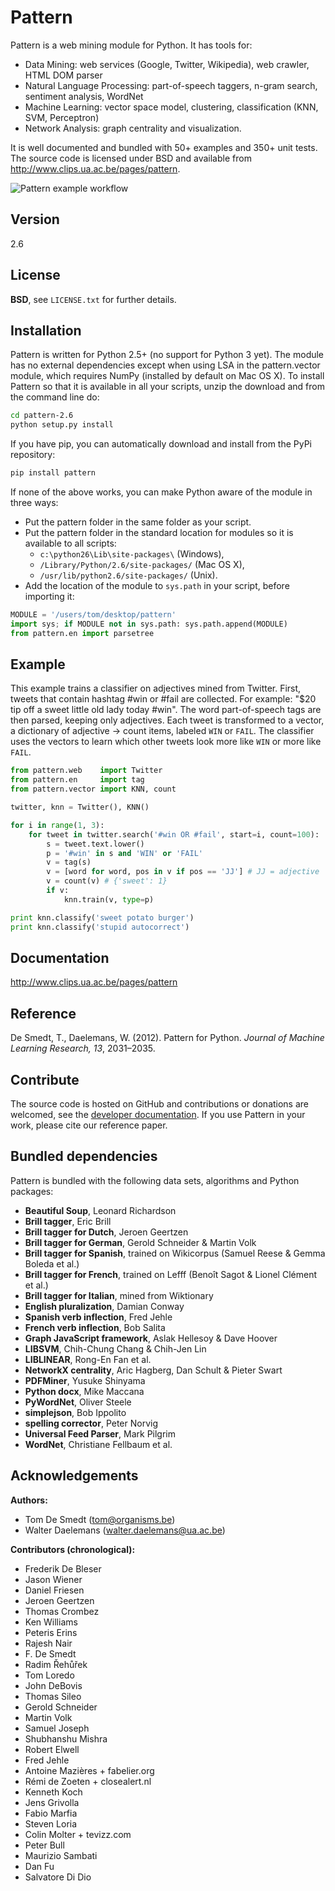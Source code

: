 Pattern
=======

Pattern is a web mining module for Python. It has tools for:

 * Data Mining: web services (Google, Twitter, Wikipedia), web crawler, HTML DOM parser
 * Natural Language Processing: part-of-speech taggers, n-gram search, sentiment analysis, WordNet
 * Machine Learning: vector space model, clustering, classification (KNN, SVM, Perceptron)
 * Network Analysis: graph centrality and visualization.

It is well documented and bundled with 50+ examples and 350+ unit tests. The source code is licensed under BSD and available from <http://www.clips.ua.ac.be/pages/pattern>.

![Pattern example workflow](http://www.clips.ua.ac.be/media/pattern_schema.gif)

Version
-------

2.6

License
-------

**BSD**, see `LICENSE.txt` for further details.

Installation
------------

Pattern is written for Python 2.5+ (no support for Python 3 yet). The module has no external dependencies except when using LSA in the pattern.vector module, which requires NumPy (installed by default on Mac OS X). To install Pattern so that it is available in all your scripts, unzip the download and from the command line do:
```bash
cd pattern-2.6
python setup.py install
```

If you have pip, you can automatically download and install from the PyPi repository:
```bash
pip install pattern
```

If none of the above works, you can make Python aware of the module in three ways:
- Put the pattern folder in the same folder as your script.
- Put the pattern folder in the standard location for modules so it is available to all scripts:
  * `c:\python26\Lib\site-packages\` (Windows),
  * `/Library/Python/2.6/site-packages/` (Mac OS X),
  * `/usr/lib/python2.6/site-packages/` (Unix).
- Add the location of the module to `sys.path` in your script, before importing it:

```python
MODULE = '/users/tom/desktop/pattern'
import sys; if MODULE not in sys.path: sys.path.append(MODULE)
from pattern.en import parsetree
```

Example
-------

This example trains a classifier on adjectives mined from Twitter. First, tweets that contain hashtag #win or #fail are collected. For example: "$20 tip off a sweet little old lady today #win". The word part-of-speech tags are then parsed, keeping only adjectives. Each tweet is transformed to a vector, a dictionary of adjective → count items, labeled `WIN` or `FAIL`. The classifier uses the vectors to learn which other tweets look more like  `WIN` or more like `FAIL`.

```python
from pattern.web    import Twitter
from pattern.en     import tag
from pattern.vector import KNN, count

twitter, knn = Twitter(), KNN()

for i in range(1, 3):
    for tweet in twitter.search('#win OR #fail', start=i, count=100):
        s = tweet.text.lower()
        p = '#win' in s and 'WIN' or 'FAIL'
        v = tag(s)
        v = [word for word, pos in v if pos == 'JJ'] # JJ = adjective
        v = count(v) # {'sweet': 1}
        if v:
            knn.train(v, type=p)

print knn.classify('sweet potato burger')
print knn.classify('stupid autocorrect')
```

Documentation
-------------

<http://www.clips.ua.ac.be/pages/pattern>

Reference
---------

De Smedt, T., Daelemans, W. (2012). Pattern for Python. *Journal of Machine Learning Research, 13*, 2031–2035.

Contribute
----------

The source code is hosted on GitHub and contributions or donations are welcomed, see the [developer documentation](http://www.clips.ua.ac.be/pages/pattern#contribute). If you use Pattern in your work, please cite our reference paper.

Bundled dependencies
--------------------

Pattern is bundled with the following data sets, algorithms and Python packages:

- **Beautiful Soup**, Leonard Richardson
- **Brill tagger**, Eric Brill
- **Brill tagger for Dutch**, Jeroen Geertzen
- **Brill tagger for German**, Gerold Schneider & Martin Volk
- **Brill tagger for Spanish**, trained on Wikicorpus (Samuel Reese & Gemma Boleda et al.)
- **Brill tagger for French**, trained on Lefff (Benoît Sagot & Lionel Clément et al.)
- **Brill tagger for Italian**, mined from Wiktionary
- **English pluralization**, Damian Conway
- **Spanish verb inflection**, Fred Jehle
- **French verb inflection**, Bob Salita
- **Graph JavaScript framework**, Aslak Hellesoy & Dave Hoover
- **LIBSVM**, Chih-Chung Chang & Chih-Jen Lin
- **LIBLINEAR**, Rong-En Fan et al.
- **NetworkX centrality**, Aric Hagberg, Dan Schult & Pieter Swart
- **PDFMiner**, Yusuke Shinyama
- **Python docx**, Mike Maccana
- **PyWordNet**, Oliver Steele
- **simplejson**, Bob Ippolito
- **spelling corrector**, Peter Norvig
- **Universal Feed Parser**, Mark Pilgrim
- **WordNet**, Christiane Fellbaum et al.

Acknowledgements
----------------

**Authors:**

- Tom De Smedt (tom@organisms.be)
- Walter Daelemans (walter.daelemans@ua.ac.be)

**Contributors (chronological):**

- Frederik De Bleser
- Jason Wiener
- Daniel Friesen
- Jeroen Geertzen
- Thomas Crombez
- Ken Williams
- Peteris Erins
- Rajesh Nair
- F. De Smedt
- Radim Řehůřek
- Tom Loredo
- John DeBovis
- Thomas Sileo
- Gerold Schneider
- Martin Volk
- Samuel Joseph
- Shubhanshu Mishra
- Robert Elwell
- Fred Jehle
- Antoine Mazières + fabelier.org
- Rémi de Zoeten + closealert.nl
- Kenneth Koch
- Jens Grivolla
- Fabio Marfia
- Steven Loria
- Colin Molter + tevizz.com
- Peter Bull
- Maurizio Sambati
- Dan Fu
- Salvatore Di Dio